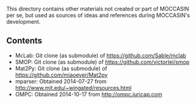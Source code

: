 This directory contains other materials not created or part of MOCCASIN per se, but used as sources of ideas and references during MOCCASIN's development.

Contents
--------

* McLab: Git clone (as submodule) of https://github.com/Sable/mclab
* SMOP: Git clone (as submodule) of https://github.com/victorlei/smop
* Mat2Py: Git clone (as submodule) of https://github.com/miaoever/Mat2py
* mparser: Obtained 2014-07-27 from  http://www.mit.edu/~wingated/resources.html
* OMPC: Obtained 2014-10-17 from http://ompc.juricap.com
